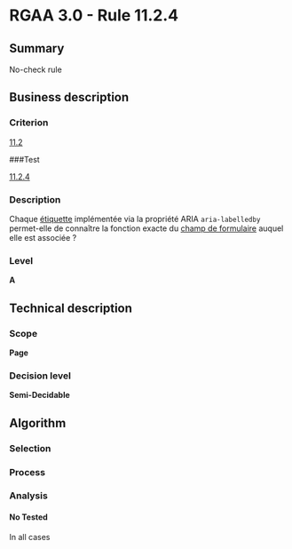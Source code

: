 # RGAA 3.0 -  Rule 11.2.4

## Summary

No-check rule

## Business description

### Criterion

[11.2](http://disic.github.io/rgaa_referentiel_en/RGAA3.0_Criteria_English_version_v1.html#crit-11-2)

###Test

[11.2.4](http://disic.github.io/rgaa_referentiel_en/RGAA3.0_Criteria_English_version_v1.html#test-11-2-4)

### Description

Chaque <a href="http://references.modernisation.gouv.fr/referentiel-technique-0#mEtiquette">&eacute;tiquette</a> impl&eacute;ment&eacute;e via la propri&eacute;t&eacute; ARIA `aria-labelledby` permet-elle de conna&icirc;tre la fonction exacte du <a href="http://references.modernisation.gouv.fr/referentiel-technique-0#mChpSaisie">champ de formulaire</a> auquel elle est associ&eacute;e ?

### Level

**A**

## Technical description

### Scope

**Page**

### Decision level


**Semi-Decidable**

## Algorithm

### Selection

### Process

### Analysis

#### No Tested 

In all cases
